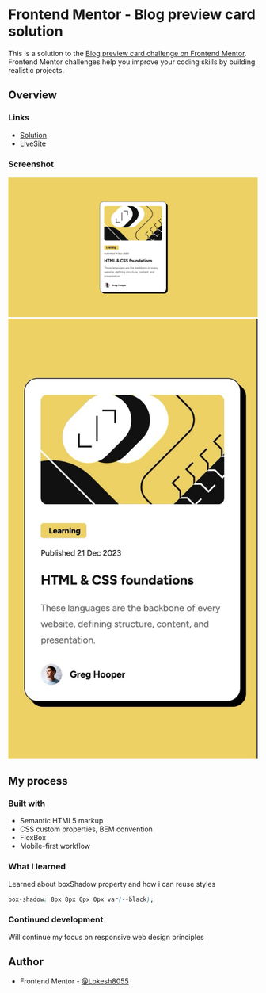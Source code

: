 # Frontend Mentor - Blog preview card solution

This is a solution to the [Blog preview card challenge on Frontend Mentor](https://www.frontendmentor.io/challenges/blog-preview-card-ckPaj01IcS). Frontend Mentor challenges help you improve your coding skills by building realistic projects.

## Overview

### Links

- [Solution](https://github.com/Lokesh8055/blog-preview-card)
- [LiveSite](https://blog-preview-lp.netlify.app)

### Screenshot

![Desktop](./screenshot/desktop.jpg)
![Mobile](./screenshot/mobile.jpg)

## My process

### Built with

- Semantic HTML5 markup
- CSS custom properties, BEM convention
- FlexBox
- Mobile-first workflow

### What I learned

Learned about boxShadow property and how i can reuse styles

```css
box-shadow: 8px 8px 0px 0px var(--black);
```

### Continued development

Will continue my focus on responsive web design principles

## Author

- Frontend Mentor - [@Lokesh8055](https://www.frontendmentor.io/profile/Lokesh8055)
